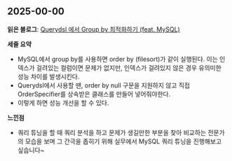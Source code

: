## 2025-00-00
**읽은 블로그**: [Querydsl 에서 Group by 최적화하기 (feat. MySQL)](https://jojoldu.tistory.com/477)

**세줄 요약**
- MySQL에서 group by를 사용하면 order by (filesort)가 같이 실행된다. 이는 인덱스가 걸려있는 컬럼이면 문제가 없지만, 인덱스가 걸려있지 않은 경우 유의미한 성능 차이를 발생시킨다.
- Querydsl에서 사용할 땐, order by null 구문을 지원하지 않고 직접 OrderSpecifier를 상속받은 클래스를 만들어 넣어줘야한다.
- 이렇게 하면 성능 개선을 할 수 있다.

**느낀점**<br>
- 쿼리 튜닝을 할 때 쿼리 분석을 하고 문제가 생길만한 부분을 찾아 비교하는 전문가의 모습을 보며 그 간극을 좁히기 위해 실무에서 MySQL 쿼리 튜닝을 진행해보고 싶습니다~